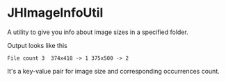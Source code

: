 JHImageInfoUtil
===============

A utility to give you info about image sizes in a specified folder.


Output looks like this

`
File count 3 
374x418 -> 1
375x500 -> 2
`

It's a key-value pair for image size and corresponding occurrences count.